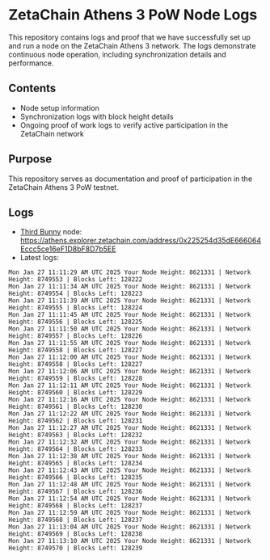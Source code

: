 # ZetaChain Athens 3 PoW Node Logs
This repository contains logs and proof that we have successfully set up and run a node on the ZetaChain Athens 3 network. The logs demonstrate continuous node operation, including synchronization details and performance.

## Contents
- Node setup information
- Synchronization logs with block height details
- Ongoing proof of work logs to verify active participation in the ZetaChain network

## Purpose
This repository serves as documentation and proof of participation in the ZetaChain Athens 3 PoW testnet.

## Logs

- [Third Bunny](https://thirdbunny.xyz/) node: https://athens.explorer.zetachain.com/address/0x225254d35dE666064Eccc5ce16eF1D8bF8D7b5EE
- Latest logs:
```
Mon Jan 27 11:11:29 AM UTC 2025 Your Node Height: 8621331 | Network Height: 8749553 | Blocks Left: 128222
Mon Jan 27 11:11:34 AM UTC 2025 Your Node Height: 8621331 | Network Height: 8749554 | Blocks Left: 128223
Mon Jan 27 11:11:39 AM UTC 2025 Your Node Height: 8621331 | Network Height: 8749555 | Blocks Left: 128224
Mon Jan 27 11:11:45 AM UTC 2025 Your Node Height: 8621331 | Network Height: 8749556 | Blocks Left: 128225
Mon Jan 27 11:11:50 AM UTC 2025 Your Node Height: 8621331 | Network Height: 8749557 | Blocks Left: 128226
Mon Jan 27 11:11:55 AM UTC 2025 Your Node Height: 8621331 | Network Height: 8749558 | Blocks Left: 128227
Mon Jan 27 11:12:00 AM UTC 2025 Your Node Height: 8621331 | Network Height: 8749558 | Blocks Left: 128227
Mon Jan 27 11:12:06 AM UTC 2025 Your Node Height: 8621331 | Network Height: 8749559 | Blocks Left: 128228
Mon Jan 27 11:12:11 AM UTC 2025 Your Node Height: 8621331 | Network Height: 8749560 | Blocks Left: 128229
Mon Jan 27 11:12:16 AM UTC 2025 Your Node Height: 8621331 | Network Height: 8749561 | Blocks Left: 128230
Mon Jan 27 11:12:22 AM UTC 2025 Your Node Height: 8621331 | Network Height: 8749562 | Blocks Left: 128231
Mon Jan 27 11:12:27 AM UTC 2025 Your Node Height: 8621331 | Network Height: 8749563 | Blocks Left: 128232
Mon Jan 27 11:12:32 AM UTC 2025 Your Node Height: 8621331 | Network Height: 8749564 | Blocks Left: 128233
Mon Jan 27 11:12:38 AM UTC 2025 Your Node Height: 8621331 | Network Height: 8749565 | Blocks Left: 128234
Mon Jan 27 11:12:43 AM UTC 2025 Your Node Height: 8621331 | Network Height: 8749566 | Blocks Left: 128235
Mon Jan 27 11:12:48 AM UTC 2025 Your Node Height: 8621331 | Network Height: 8749567 | Blocks Left: 128236
Mon Jan 27 11:12:54 AM UTC 2025 Your Node Height: 8621331 | Network Height: 8749568 | Blocks Left: 128237
Mon Jan 27 11:12:59 AM UTC 2025 Your Node Height: 8621331 | Network Height: 8749568 | Blocks Left: 128237
Mon Jan 27 11:13:04 AM UTC 2025 Your Node Height: 8621331 | Network Height: 8749569 | Blocks Left: 128238
Mon Jan 27 11:13:10 AM UTC 2025 Your Node Height: 8621331 | Network Height: 8749570 | Blocks Left: 128239
```
